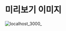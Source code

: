 # 미리보기 이미지

![localhost_3000_](https://user-images.githubusercontent.com/62326659/215562848-149c6440-79b3-418c-a55f-ca54d31b191a.png)
